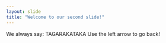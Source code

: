 ```yaml
---
layout: slide
title: "Welcome to our second slide!"
---
```

We always say: TAGARAKATAKA
Use the left arrow to go back!
